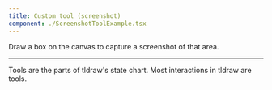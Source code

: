 ```yaml
---
title: Custom tool (screenshot)
component: ./ScreenshotToolExample.tsx
---
```


Draw a box on the canvas to capture a screenshot of that area.

---

Tools are the parts of tldraw's state chart. Most interactions in tldraw are tools.

